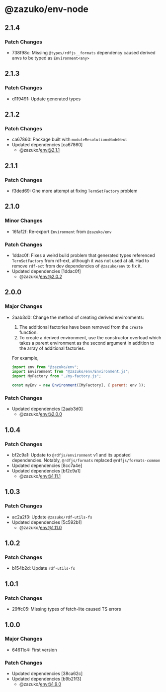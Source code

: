# @zazuko/env-node

## 2.1.4

### Patch Changes

- 738f98c: Missing `@types/rdfjs__formats` dependency caused derived anvs to be typed as `Environment<any>`

## 2.1.3

### Patch Changes

- d119491: Update generated types

## 2.1.2

### Patch Changes

- ca67860: Package built with `moduleResolution=NodeNext`
- Updated dependencies [ca67860]
  - @zazuko/env@2.1.1

## 2.1.1

### Patch Changes

- f3ded69: One more attempt at fixing `TermSetFactory` problem

## 2.1.0

### Minor Changes

- 16faf2f: Re-export `Environment` from `@zazuko/env`

### Patch Changes

- 1ddac0f: Fixes a weird build problem that generated types referenced `TermSetFactory` from rdf-ext, although it was not used at all. Had to remove `rdf-ext` from dev dependencies of `@zazuko/env` to fix it.
- Updated dependencies [1ddac0f]
  - @zazuko/env@2.0.2

## 2.0.0

### Major Changes

- 2aab3d0: Change the method of creating derived environments:

  1. The additional factories have been removed from the `create` function.
  2. To create a derived environment, use the constructor overload which takes a parent environment as the second argument in addition to the array of additional factories.

  For example,

  ```js
  import env from "@zazuko/env";
  import Environment from "@zazuko/env/Environment.js";
  import MyFactory from "./my-factory.js";

  const myEnv = new Environment([MyFactory], { parent: env });
  ```

### Patch Changes

- Updated dependencies [2aab3d0]
  - @zazuko/env@2.0.0

## 1.0.4

### Patch Changes

- bf2c9a1: Update to `@rdfjs/environment` v1 and its updated dependencies. Notably, `@rdfjs/formats` replaced `@rdfjs/formats-common`
- Updated dependencies [8cc7a4e]
- Updated dependencies [bf2c9a1]
  - @zazuko/env@1.11.1

## 1.0.3

### Patch Changes

- ac2a2f3: Update `@zazuko/rdf-utils-fs`
- Updated dependencies [5c592b1]
  - @zazuko/env@1.11.0

## 1.0.2

### Patch Changes

- b154b2d: Update `rdf-utils-fs`

## 1.0.1

### Patch Changes

- 29ffc05: Missing types of fetch-lite caused TS errors

## 1.0.0

### Major Changes

- 64611c4: First version

### Patch Changes

- Updated dependencies [38ca62c]
- Updated dependencies [b9b21f3]
  - @zazuko/env@1.9.0
